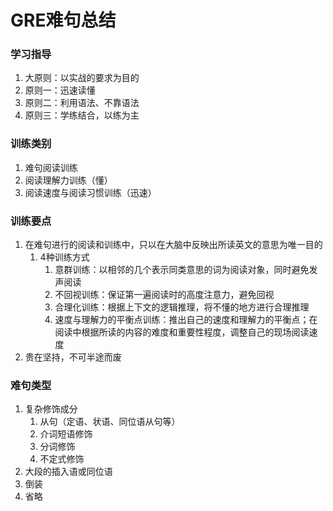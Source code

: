 # GRE难句总结

### 学习指导

1. 大原则：以实战的要求为目的
2. 原则一：迅速读懂
3. 原则二：利用语法、不靠语法
4. 原则三：学练结合，以练为主

### 训练类别

1. 难句阅读训练
2. 阅读理解力训练（懂）
3. 阅读速度与阅读习惯训练（迅速）

### 训练要点

1. 在难句进行的阅读和训练中，只以在大脑中反映出所读英文的意思为唯一目的
    1. 4种训练方式
        1. 意群训练：以相邻的几个表示同类意思的词为阅读对象，同时避免发声阅读
        2. 不回视训练：保证第一遍阅读时的高度注意力，避免回视
        3. 合理化训练：根据上下文的逻辑推理，将不懂的地方进行合理推理
        4. 速度与理解力的平衡点训练：推出自己的速度和理解力的平衡点；在阅读中根据所读的内容的难度和重要性程度，调整自己的现场阅读速度
2. 贵在坚持，不可半途而废

### 难句类型

1. 复杂修饰成分
    1. 从句（定语、状语、同位语从句等）
    2. 介词短语修饰
    3. 分词修饰
    4. 不定式修饰
2. 大段的插入语或同位语
3. 倒装
4. 省略
